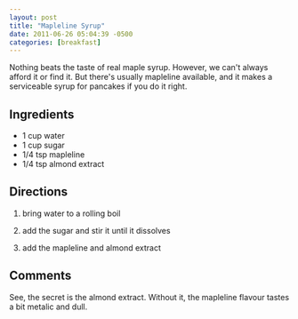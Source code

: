 ```yaml
---
layout: post
title: "Mapleline Syrup"
date: 2011-06-26 05:04:39 -0500
categories: [breakfast]
---
```

Nothing beats the taste of real maple syrup. However, we can't always
afford it or find it. But there's usually mapleline available, and it
makes a serviceable syrup for pancakes if you do it right.



## Ingredients

* 1 cup water
* 1 cup sugar
* 1/4 tsp mapleline
* 1/4 tsp almond extract


## Directions

1.  bring water to a rolling boil

1.  add the sugar and stir it until it dissolves

1.  add the mapleline and almond extract


## Comments

See, the secret is the almond extract. Without it, the mapleline
flavour tastes a bit metalic and dull.


